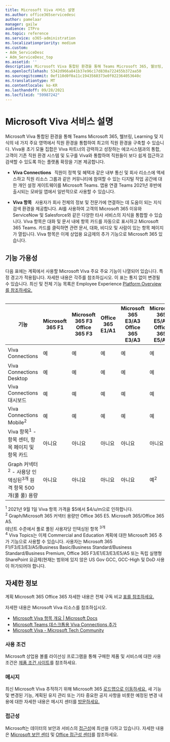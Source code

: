 ```yaml
---
title: Microsoft Viva 서비스 설명
ms.author: office365servicedesc
author: pamelaar
manager: gailw
audience: ITPro
ms.topic: reference
ms.service: o365-administration
ms.localizationpriority: medium
ms.custom:
- Adm_ServiceDesc
- Adm_ServiceDesc_top
ms.assetid: ''
description: Microsoft Viva 통합된 환경을 통해 Teams Microsoft 365, 웰브링, Learning 및 지식의 네 가지 주요 영역에서 직원 환경을 통합하여 최고의 직원 환경을 구축할 수 있습니다.
ms.openlocfilehash: 5342d966a841b37e96c17d830a722455b372aa50
ms.sourcegitcommit: 0ef110d0f0a11c1943560373e0f022364053640c
ms.translationtype: MT
ms.contentlocale: ko-KR
ms.lasthandoff: 09/28/2021
ms.locfileid: "59987242"
---
```

# <a name="microsoft-viva-service-description"></a>Microsoft Viva 서비스 설명

Microsoft Viva 통합된 환경을 통해 Teams Microsoft 365, 웰브링, Learning 및 지식의 네 가지 주요 영역에서 직원 환경을 통합하여 최고의 직원 환경을 구축할 수 있습니다. Viva용 초기 모듈 집합은 Viva 파트너의 강력하고 성장하는 에코시스템과의 통합, 고객이 기존 직원 환경 시스템 및 도구를 Viva와 통합하여 직원들이 보다 쉽게 접근하고 검색할 수 있도록 하는 플랫폼 확장을 기본 제공합니다.

- **Viva Connections**   직원이 정책 및 혜택과 같은 내부 통신 및 회사 리소스에 액세스하고 직원 리소스 그룹과 같은 커뮤니티에 참여할 수 있는 디지털 작업 공간에 대한 개인 설정 게이트웨이를 Microsoft Teams. 앱용 연결 Teams 2021년 후반에 출시되는 모바일 앱에서 일반적으로 사용할 수 있습니다.

- **Viva 항목**   사용자가 회사 전체의 정보 및 전문가에 연결하는 데 도움이 되는 지식 검색 환경을 제공합니다. AI를 사용하여 고객의 Microsoft 365 이유와 ServiceNow 및 Salesforce와 같은 다양한 타사 서비스의 지식을 통합할 수 있습니다. Viva 항목은 대화 및 문서 내에 항목 카드를 자동으로 표시하고 Microsoft 365 Teams. 카드를 클릭하면 관련 문서, 대화, 비디오 및 사람이 있는 항목 페이지가 열립니다. Viva 항목은 이제 상업용 요금제의 추가 기능으로 Microsoft 365 있습니다.

## <a name="feature-availability"></a>기능 가용성

다음 표에는 계획에서 사용할 Microsoft Viva 주요 주요 기능이 나열되어 있습니다. 특정 경고가 적용됩니다. 자세한 내용은 각주를 참조하십시오. 이 표는 통지 없이 변경될 수 있습니다. 최신 및 전체 기능 목록은 Employee Experience [Platform Overview를 참조하세요.](https://www.microsoft.com/microsoft-viva/overview)<br><br>

| 기능  | Microsoft 365 F1  | Microsoft 365 F3 <br/>Office 365 F3 | Office 365 E1/A1  | Microsoft 365 E3/A3 <br/>Office 365 E3/A3  | Microsoft 365 E5/A5 <br/>Office 365 E5/A5   | Microsoft 365 Business Basic  | Microsoft 365 Business Standard  | Microsoft 365 Business Premium  | Viva 항목<sup>4</sup> <br/>추가 기능 |
|---------|----------|----------------------|-------------|-----------------------------|------------------------------|----------------------|-------------------------|------------------------|-----------------------|
| Viva Connections  | 예  | 예  | 예  | 예  | 예  | 예  | 예  | 예  | 아니요  |
| Viva Connections Desktop  | 예  | 예  | 예  | 예  | 예  | 예  | 예  | 예  | 아니요  |
| Viva Connections 대시보드  | 예  | 예  | 예  | 예  | 예  | 예  | 예  | 예  | 아니요  |
| Viva Connections Mobile<sup>2</sup>  | 예  | 예  | 예  | 예  | 예  | 예  | 예  | 예  | 아니요  |
| Viva 항목<sup>1</sup> - 항목 센터, 항목 페이지 및 항목 카드  | 아니요  | 아니요  | 아니요  | 아니요  | 아니요  | 아니요  | 아니요  | 아니요  | 예  |
| Graph 커넥터<sup>2</sup> - 사용당 인덱싱된<sup>3개</sup> 원격 항목 500개(풀 풀) 용량  | 아니요  | 아니요  | 아니요  | 아니요  | 예<sup>2</sup>  | 아니요  | 아니요  | 아니요  | 예  |

<sup>1</sup> 2021년 9월 1일 Viva 항목 가격을 $5에서 $4/u/m으로 인하합니다. <br/>
<sup>2</sup> Graph/Microsoft 365 커넥터 용량만 Office 365 E5. Microsoft 365/Office 365 A5. <br/>
테넌트 수준에서 풀로 풀된 사용자당 인덱싱된 항목 <sup>3개</sup> <br/>
<sup>4</sup> Viva Topics는 이제 Commercial and Education 계획에 대한 Microsoft 365 추가 기능으로 사용할 수 있습니다. 사용자는 Microsoft 365 F1/F3/E3/E3/A5/Business Basic/Business Standard/Business Standard/Business Premium, Office 365 F3/E1/E3/E3/E5/A5 또는 독립 실행형 SharePoint 요금제(현재는 범위에 있지 않은 US Gov GCC, GCC-High 및 DoD 사용이 허가되어야 합니다.

## <a name="learn-more"></a>자세한 정보

계획 Microsoft 365 Office 365 자세한 내용은 전체 구독 비교 [표를 참조하세요.](https://www.microsoft.com/microsoft-365/compare-microsoft-365-enterprise-plans)

자세한 내용은 Microsoft Viva 리소스를 참조하십시오.

- [Microsoft Viva 항목 개요 | Microsoft Docs](/microsoft-365/knowledge/topic-experiences-overview)
- [Microsoft Teams 데스크톱용 Viva Connections 추가](/sharepoint/viva-connections)
- [Microsoft Viva - Microsoft Tech Community](https://techcommunity.microsoft.com/t5/microsoft-viva/ct-p/MicrosoftViva)

### <a name="licensing-terms"></a>사용 조건

Microsoft 상업용 볼륨 라이선싱 프로그램을 통해 구매한 제품 및 서비스에 대한 사용 조건은 [제품 조건 사이트](https://www.microsoft.com/licensing/terms/)를 참조하세요.

### <a name="messaging"></a>메시지

최신 Microsoft Viva 추적하기 위해 Microsoft 365 [로드맵으로 이동하세요.](https://www.microsoft.com/microsoft-365/roadmap) 새 기능 및 변경된 기능, 계획된 유지 관리 또는 기타 중요한 공지 사항을 비롯한 예정된 변경 내용에 대한 자세한 내용은 메시지 센터를 [방문하세요.](/microsoft-365/admin/manage/message-center)

### <a name="accessibility"></a>접근성

Microsoft는 데이터의 보안과 서비스의 [접근성](https://www.microsoft.com/trust-center/compliance/accessibility)에 최선을 다하고 있습니다. 자세한 내용은 [Microsoft 보안 센터](https://www.microsoft.com/trust-center) 및 [Office 접근성 센터](https://support.office.com/article/ecab0fcf-d143-4fe8-a2ff-6cd596bddc6d)를 참조하세요.
